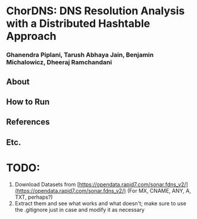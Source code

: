 # ChorDNS: DNS Resolution Analysis with a Distributed Hashtable Approach
### Ghanendra Piplani, Tarush Abhaya Jain, Benjamin Michalowicz, Dheeraj Ramchandani

## About


## How to Run


## References


## Etc.

# TODO:
1) Download Datasets from [https://opendata.rapid7.com/sonar.fdns_v2/](https://opendata.rapid7.com/sonar.fdns_v2/) (For MX, CNAME, ANY, A, TXT, perhaps?)
2) Extract them and see what works and what doesn't; make sure to use the .gitignore just in case and modify it as necessary

